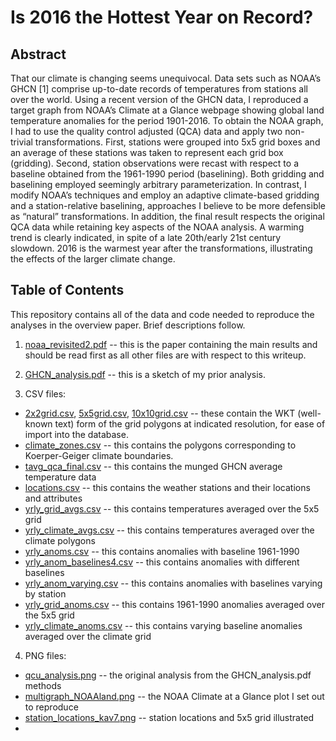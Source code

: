 # Is 2016 the Hottest Year on Record?

## Abstract
That our climate is changing seems unequivocal. Data sets such as NOAA’s GHCN [1] comprise up-to-date records of temperatures from stations all over the world. Using a recent version of the GHCN data, I reproduced a target graph from NOAA’s Climate at a Glance webpage showing global land temperature anomalies for the period 1901-2016. To obtain the NOAA graph, I had to use the quality control adjusted (QCA) data and apply two non-trivial transformations. First, stations were grouped into 5x5 grid boxes and an average of these stations was taken to represent each grid box (gridding). Second, station observations were recast with respect to a baseline obtained from the 1961-1990 period (baselining). Both gridding and baselining employed seemingly arbitrary parameterization. In contrast, I modify NOAA’s techniques and employ an adaptive climate-based gridding and a station-relative baselining, approaches I believe to be more defensible as “natural” transformations. In addition, the final result respects the original QCA data while retaining key aspects of the NOAA analysis. A warming trend is clearly indicated, in spite of a late 20th/early 21st century slowdown. 2016 is the warmest year after the transformations, illustrating the effects of the larger climate change.

## Table of Contents
This repository contains all of the data and code needed to reproduce the analyses in the overview paper. Brief descriptions follow.

1. [noaa_revisited2.pdf](noaa_revisited2.pdf) -- this is the paper containing the main results and should be read first as all other files are with respect to this writeup.

2. [GHCN_analysis.pdf](GHCN_analysis.pdf) -- this is a sketch of my prior analysis.

3. CSV files:
  * [2x2grid.csv](2x2grid.csv), [5x5grid.csv](5x5grid.csv), [10x10grid.csv](10x10grid.csv) -- these contain the WKT (well-known text) form of the grid polygons at indicated resolution, for ease of import into the database.
  * [climate_zones.csv](climate_zones.csv) -- this contains the polygons corresponding to Koerper-Geiger climate boundaries.
  * [tavg_qca_final.csv](tavg_qca_final.csv) -- this contains the munged GHCN average temperature data
  * [locations.csv](locations.csv) -- this contains the weather stations and their locations and attributes
  * [yrly_grid_avgs.csv](yrly_grid_avgs.csv) -- this contains temperatures averaged over the 5x5 grid
  * [yrly_climate_avgs.csv](yrly_climate_avgs.csv) -- this contains temperatures averaged over the climate polygons
  * [yrly_anoms.csv](yrly_anoms.csv) -- this contains anomalies with baseline 1961-1990
  * [yrly_anom_baselines4.csv](yrly_anom_baselines4.csv) -- this contains anomalies with different baselines
  * [yrly_anom_varying.csv](yrly_anom_varying.csv) -- this contains anomalies with baselines varying by station
  * [yrly_grid_anoms.csv](yrly_grid_anoms.csv) -- this contains 1961-1990 anomalies averaged over the 5x5 grid
  * [yrly_climate_anoms.csv](yrly_climate_anoms.csv) -- this contains varying baseline anomalies averaged over the climate grid
  
4. PNG files:
  * [qcu_analysis.png](qcu_analysis.png) -- the original analysis from the GHCN_analysis.pdf methods
  * [multigraph_NOAAland.png](multigraph_NOAAland.png) -- the NOAA Climate at a Glance plot I set out to reproduce
  * [station_locations_kav7.png](station_locations_kav7.png) -- station locations and 5x5 grid illustrated
  * 
